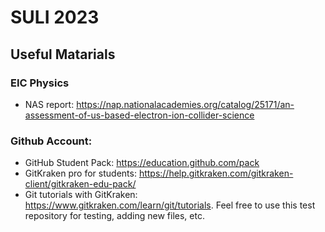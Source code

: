 # SULI 2023

## Useful Matarials 
### EIC Physics
- NAS report: https://nap.nationalacademies.org/catalog/25171/an-assessment-of-us-based-electron-ion-collider-science
### Github Account:
- GitHub Student Pack: https://education.github.com/pack
- GitKraken pro for students: https://help.gitkraken.com/gitkraken-client/gitkraken-edu-pack/
- Git tutorials with GitKraken: https://www.gitkraken.com/learn/git/tutorials. Feel free to use this test repository for testing, adding new files, etc. 
